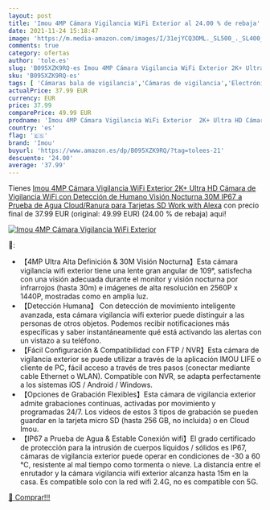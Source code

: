 ```yaml
---
layout: post
title: 'Imou 4MP Cámara Vigilancia WiFi Exterior al 24.00 % de rebaja'
date: 2021-11-24 15:18:47
image: 'https://m.media-amazon.com/images/I/31ejYCQ3OML._SL500_._SL400_.jpg'
comments: true
category: ofertas
author: 'tole.es'
slug: 'B095XZK9RQ-es Imou 4MP Cámara Vigilancia WiFi Exterior 2K+ Ultra HD...'
sku: 'B095XZK9RQ-es'
tags: [ 'Cámaras bala de vigilancia','Cámaras de vigilancia','Electrónica','Fotografía y videocámaras','alexa','imou', ]
actualPrice: 37.99 EUR
currency: EUR
price: 37.99
comparePrice: 49.99 EUR
prodname: 'Imou 4MP Cámara Vigilancia WiFi Exterior  2K+ Ultra HD Cámara de Vigilancia WiFi con Detección de Humano  Visión Nocturna 30M  IP67 a Prueba de Agua  Cloud/Ranura para Tarjetas SD  Work with Alexa'
country: 'es'
flag: '🇪🇸'
brand: 'Imou'
buyurl: 'https://www.amazon.es/dp/B095XZK9RQ/?tag=tolees-21'
descuento: '24.00'
average: '37.99'
---
```


Tienes [Imou 4MP Cámara Vigilancia WiFi Exterior  2K+ Ultra HD Cámara de Vigilancia WiFi con Detección de Humano  Visión Nocturna 30M  IP67 a Prueba de Agua  Cloud/Ranura para Tarjetas SD  Work with Alexa](https://www.amazon.es/dp/B095XZK9RQ/?tag=tolees-21) con precio final de  37.99 EUR (original: 49.99 EUR) (24.00 %  de rebaja) aqui!

[![Imou 4MP Cámara Vigilancia WiFi Exterior](https://m.media-amazon.com/images/I/31ejYCQ3OML._SL500_._SL400_.jpg)](https://www.amazon.es/dp/B095XZK9RQ/?tag=tolees-21)

🔎:

- 【4MP Ultra Alta Definición & 30M Visión Nocturna】Esta cámara vigilancia wifi exterior tiene una lente gran angular de 109°, satisfecha con una visión adecuada durante el monitor y visión nocturna por infrarrojos (hasta 30m) e imágenes de alta resolución en 2560P x 1440P, mostradas como en amplia luz.
- 【Detección Humana】 Con detección de movimiento inteligente avanzada, esta cámara vigilancia wifi exterior puede distinguir a las personas de otros objetos. Podemos recibir notificaciones más específicas y saber instantáneamente qué está activando las alertas con un vistazo a su teléfono.
- 【Fácil Configuración & Compatibilidad con FTP / NVR】Esta cámara de vigilancia exterior se puede utilizar a través de la aplicación IMOU LIFE o cliente de PC, fácil acceso a través de tres pasos (conectar mediante cable Ethernet o WLAN). Compatible con NVR, se adapta perfectamente a los sistemas iOS / Android / Windows.
- 【Opciones de Grabación Flexibles】Esta cámara de vigilancia exterior admite grabaciones continuas, activadas por movimiento y programadas 24/7. Los videos de estos 3 tipos de grabación se pueden guardar en la tarjeta micro SD (hasta 256 GB, no incluida) o en Cloud Imou.
- 【IP67 a Prueba de Agua & Estable Conexión wifi】El grado certificado de protección para la intrusión de cuerpos líquidos / sólidos es IP67, cámaras de vigilancia exterior puede operar en condiciones de -30 a 60 ℃, resistente al mal tiempo como tormenta o nieve. La distancia entre el enrutador y la cámara vigilancia wifi exterior alcanza hasta 15m en la casa. Es compatible solo con la red wifi 2.4G, no es compatible con 5G.

[🛒 Comprar!!!](https://www.amazon.es/dp/B095XZK9RQ/?tag=tolees-21)
